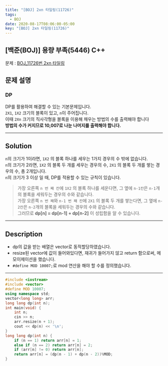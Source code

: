 ```yaml
---
title: "[BOJ] 2xn 타일링(11726)"
tags:
  - BOJ
date: 2020-08-17T08:06:00-05:00
key: "[BOJ] 2xn 타일링(11726)"
---
```


## [백준(BOJ)] 용량 부족(5446) C++

<!--more-->

문제 : [BOJ_11726번 2xn 타일링](https://www.acmicpc.net/problem/11726)

## 문제 설명

### DP

DP를 활용하여 해결할 수 있는 기본문제입니다.<br>
`2X1`, `1X2` 크기의 블록이 있고, `n`이 주어집니다.<br>
이때 `2Xn` 크기의 직사각형을 블록을 이용해 채우는 방법의 수를 출력해야 합니다<br>
**방법의 수가 커지므로 10,007로 나눈 나머지를 출력해야 합니다.**

---

## Solution

`n`의 크기가 1이라면, `1X2` 의 블록 하나를 세우는 1가지 경우의 수 밖에 없습니다.<br>
`n`의 크기가 2라면, `1X2` 의 블록 두 개를 세우는 경우의 수, `2X1` 의 블록 두 개를 쌓는 경우의 수, 총 2개입니다.<br>
`n`의 크기가 3 이상 일 때, DP를 적용할 수 있는 규칙이 있습니다.<br>

> 가장 오른쪽 `n 번 째 칸`에 `1X2` 의 블록 하나를 세운다면, 그 옆에 `n-1칸`은 `n-1`개의 블록을 세워두는 경우의 수와 같습니다.<br>
> 가장 오른쪽 `n 번 째`와 `n-1 번 째 칸`에 `2X1` 의 블록 두 개를 쌓는다면, 그 옆에 `n-2칸`은 `n-2`개의 블록을 세워두는 경우의 수와 같습니다.<br>
> 그러므로 **dp[n] = dp[n-1] + dp[n-2]** 이 성립함을 알 수 있습니다.<br>

---

## Description

- dp의 값을 받는 배열은 vector로 동적할당하였습니다.
- resize된 vector에 값이 들어와있다면, 재귀가 들어가지 않고 return 함으로써, 메모이제이션을 했습니다.
- `#define MOD 10007;`로 mod 연산을 해야 할 수를 정의했습니다.

---

```cpp
#include <iostream>
#include <vector>
#define MOD 10007;
using namespace std;
vector<long long> arr;
long long dp(int n);
int main(void) {
	int n;
	cin >> n;
	arr.resize(n + 1);
	cout << dp(n) << '\n';
}
long long dp(int n) {
	if (n == 1) return arr[n] = 1;
	else if (n == 2) return arr[n] = 2;
	if (arr[n] != 0) return arr[n];
	return arr[n] = (dp(n - 1) + dp(n - 2))%MOD;
}
```
